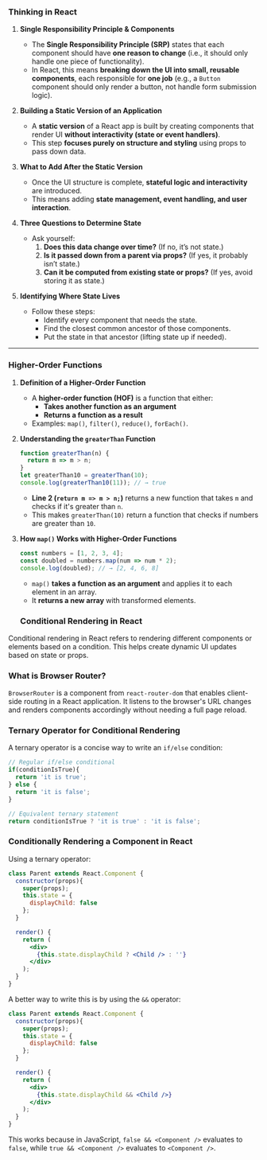 ### **Thinking in React**

1.  **Single Responsibility Principle & Components**
    
    -   The **Single Responsibility Principle (SRP)** states that each component should have **one reason to change** (i.e., it should only handle one piece of functionality).
    -   In React, this means **breaking down the UI into small, reusable components**, each responsible for **one job** (e.g., a `Button` component should only render a button, not handle form submission logic).
2.  **Building a Static Version of an Application**
    
    -   A **static version** of a React app is built by creating components that render UI **without interactivity (state or event handlers)**.
    -   This step **focuses purely on structure and styling** using props to pass down data.
3.  **What to Add After the Static Version**
    
    -   Once the UI structure is complete, **stateful logic and interactivity** are introduced.
    -   This means adding **state management, event handling, and user interaction**.
4.  **Three Questions to Determine State**
    
    -   Ask yourself:
        1.  **Does this data change over time?** (If no, it’s not state.)
        2.  **Is it passed down from a parent via props?** (If yes, it probably isn’t state.)
        3.  **Can it be computed from existing state or props?** (If yes, avoid storing it as state.)
5.  **Identifying Where State Lives**
    
    -   Follow these steps:
        -   Identify every component that needs the state.
        -   Find the closest common ancestor of those components.
        -   Put the state in that ancestor (lifting state up if needed).

----------

### **Higher-Order Functions**

1.  **Definition of a Higher-Order Function**
    
    -   A **higher-order function (HOF)** is a function that either:
        -   **Takes another function as an argument**
        -   **Returns a function as a result**
    -   Examples: `map()`, `filter()`, `reduce()`, `forEach()`.
2.  **Understanding the `greaterThan` Function**
    
    ```js
    function greaterThan(n) {
      return m => m > n;
    }
    let greaterThan10 = greaterThan(10);
    console.log(greaterThan10(11)); // → true
    
    ```
    
    -   **Line 2 (`return m => m > n;`)** returns a new function that takes `m` and checks if it's greater than `n`.
    -   This makes `greaterThan(10)` return a function that checks if numbers are greater than `10`.
3.  **How `map()` Works with Higher-Order Functions**
    
    ```js
    const numbers = [1, 2, 3, 4];
    const doubled = numbers.map(num => num * 2);
    console.log(doubled); // → [2, 4, 6, 8]
    
    ```
    
    -   `map()` **takes a function as an argument** and applies it to each element in an array.
    -   It **returns a new array** with transformed elements.

    ### **Conditional Rendering in React**  
Conditional rendering in React refers to rendering different components or elements based on a condition. This helps create dynamic UI updates based on state or props.

### **What is Browser Router?**  
`BrowserRouter` is a component from `react-router-dom` that enables client-side routing in a React application. It listens to the browser's URL changes and renders components accordingly without needing a full page reload.

### **Ternary Operator for Conditional Rendering**  
A ternary operator is a concise way to write an `if/else` condition:

```js
// Regular if/else conditional
if(conditionIsTrue){
  return 'it is true';
} else {
  return 'it is false';
}

// Equivalent ternary statement
return conditionIsTrue ? 'it is true' : 'it is false';
```

### **Conditionally Rendering a Component in React**  
Using a ternary operator:
```jsx
class Parent extends React.Component {
  constructor(props){
    super(props);
    this.state = {
      displayChild: false
    };
  }

  render() {
    return (
      <div>
        {this.state.displayChild ? <Child /> : ''}
      </div>
    );
  }
}
```
A better way to write this is by using the `&&` operator:
```jsx
class Parent extends React.Component {
  constructor(props){
    super(props);
    this.state = {
      displayChild: false
    };
  }

  render() {
    return (
      <div>
        {this.state.displayChild && <Child />}
      </div>
    );
  }
}
```
This works because in JavaScript, `false && <Component />` evaluates to `false`, while `true && <Component />` evaluates to `<Component />`.